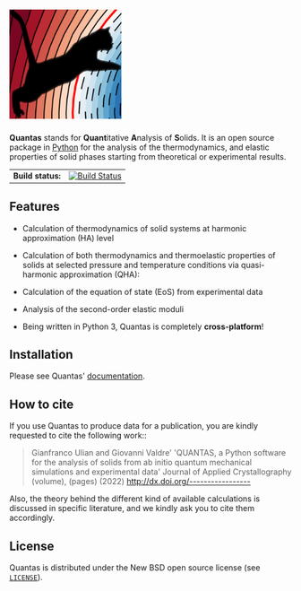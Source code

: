 # <img src="docs/source/Quantas_logo.png" alt="Quantas" width="200"/>

**Quantas** stands for **Quant**itative **A**nalysis of **S**olids. It is an open source 
package in [Python](https://www.python.org/) for the analysis of the thermodynamics, and elastic properties of solid 
phases starting from theoretical or experimental results.

|     |      |  
| --- |  --- |
|**Build status:** |[![Build Status](https://travis-ci.com/gfulian/quantas.svg?token=NP18hTNJZANbzW3QSexH&branch=master)](https://travis-ci.com/gfulian/quantas)|

## Features

- Calculation of thermodynamics of solid systems at harmonic approximation 
  (HA) level

- Calculation of both thermodynamics and thermoelastic properties of solids at selected
  pressure and temperature conditions via quasi-harmonic approximation (QHA):

- Calculation of the equation of state (EoS) from experimental data

- Analysis of the second-order elastic moduli

- Being written in Python 3, Quantas is completely **cross-platform**!

## Installation

Please see Quantas' [documentation](https://quantas.readthedocs.io/en/latest/).

## How to cite

If you use Quantas to produce data for a publication, you are kindly requested to cite the 
following work::

>  Gianfranco Ulian and Giovanni Valdre'
>  'QUANTAS, a Python software for the analysis of solids from ab initio quantum mechanical simulations and experimental data'
>  Journal of Applied Crystallography (volume), (pages) (2022)
>  http://dx.doi.org/-----------------
  
Also, the theory behind the different kind of available calculations is discussed in specific
literature, and we kindly ask you to cite them accordingly.

## License

Quantas is distributed under the New BSD open source license (see [`LICENSE`](LICENSE)).
